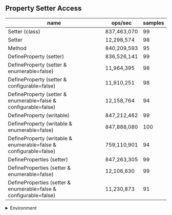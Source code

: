 ## Property Setter Access

|name|ops/sec|samples|
|-|-|-|
|Setter (class)|837,463,070|99|
|Setter|12,298,574|98|
|Method|840,209,593|95|
|DefineProperty (setter)|836,526,141|99|
|DefineProperty (setter & enumerable=false)|11,964,395|98|
|DefineProperty (setter & configurable=false)|11,910,251|98|
|DefineProperty (setter & enumerable=false & configurable=false)|12,158,764|94|
|DefineProperty (writable)|847,212,462|99|
|DefineProperty (writable & enumerable=false)|847,888,080|100|
|DefineProperty (writable & enumerable=false & configurable=false)|759,110,901|94|
|DefineProperties (setter)|847,263,305|99|
|DefineProperties (setter & enumerable=false)|12,106,630|99|
|DefineProperties (setter & enumerable=false & configurable=false)|11,230,873|91|


<details>
<summary>Environment</summary>

* __Machine:__ linux x64 | 4 vCPUs | 7.6GB Mem
* __Run:__ Tue Nov 07 2023 22:19:19 GMT+0000 (Coordinated Universal Time)
</details>

<!--
{"environment":{"platform":"linux","arch":"x64","cpus":4,"totalMemory":7.6085662841796875},"benchmarks":[{"name":"Setter (class)","opsSec":837463069.9789054,"samples":6},{"name":"Setter","opsSec":12298573.929095024,"samples":4},{"name":"Method","opsSec":840209593.006974,"samples":7},{"name":"DefineProperty (setter)","opsSec":836526141.2567295,"samples":7},{"name":"DefineProperty (setter & enumerable=false)","opsSec":11964395.282391323,"samples":7},{"name":"DefineProperty (setter & configurable=false)","opsSec":11910250.887427762,"samples":7},{"name":"DefineProperty (setter & enumerable=false & configurable=false)","opsSec":12158763.79304588,"samples":5},{"name":"DefineProperty (writable)","opsSec":847212462.3164654,"samples":8},{"name":"DefineProperty (writable & enumerable=false)","opsSec":847888079.6332977,"samples":8},{"name":"DefineProperty (writable & enumerable=false & configurable=false)","opsSec":759110901.4776801,"samples":8},{"name":"DefineProperties (setter)","opsSec":847263305.1039709,"samples":7},{"name":"DefineProperties (setter & enumerable=false)","opsSec":12106629.63266382,"samples":6},{"name":"DefineProperties (setter & enumerable=false & configurable=false)","opsSec":11230873.244725624,"samples":6}]}-->
